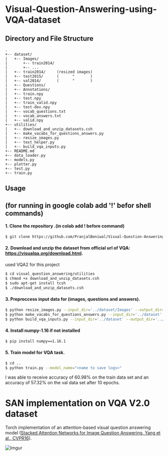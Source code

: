 # Visual-Question-Answering-using-VQA-dataset

## Directory and File Structure
```
.
+-- dataset/
|   +-- Images/ 
|       +-- train2014/
|       +-- ...
|   +-- train2014/     (resized images)
|   +-- test2015/      (      "       )
|   +-- val2014/       (      "       )
|   +-- Questions/
|   +-- Annotations/
|   +-- train.npy
|   +-- test.npy
|   +-- train_valid.npy
|   +-- test-dev.npy
|   +-- vocab_questions.txt
|   +-- vocab_answers.txt
|   +-- valid.npy
+-- utilities/
|   +-- download_and_unzip_datasets.csh
|   +-- make_vacabs_for_questions_answers.py
|   +-- resize_images.py
|   +-- text_helper.py
|   +-- build_vqa_inputs.py
+-- README.md
+-- data_loader.py
+-- models.py
+-- plotter.py
+-- test.py
+-- train.py
```

## Usage 
## (for running in google colab add '!' befor shell commands)

#### 1. Clone the repository .(in colab add ! before command)
```bash
$ git clone https://github.com/PranjalBeniwal/Visual-Question-Answering-using-VQA-dataset.git
```

#### 2. Download and unzip the dataset from official url of VQA: https://visualqa.org/download.html.
used VQA2 for this project
```bash
$ cd visual_question_answering/utilities
$ chmod +x download_and_unzip_datasets.csh
$ sudo apt-get install tcsh
$ ./download_and_unzip_datasets.csh
```

#### 3. Preproccess input data for (images, questions and answers).

```bash
$ python resize_images.py --input_dir='../dataset/Images' --output_dir='../dataset'  
$ python make_vacabs_for_questions_answers.py --input_dir='../dataset'
$ python build_vqa_inputs.py --input_dir='../dataset' --output_dir='../dataset'
```

#### 4. Install numpy-1.16 if not installed

```bash
$ pip install numpy==1.16.1
```

#### 5. Train model for VQA task.

```bash
$ cd ..
$ python train.py --model_name="<name to save logs>" 
```

I was able to receive accuracy of 60.98% on the train data set and an accuracy of 57.32% on the val data set after 10 epochs.

# SAN implementation on VQA V2.0 dataset
Torch implementation of an attention-based visual question answering model ([Stacked Attention Networks for Image Question Answering, Yang et al., CVPR16][1]).

![Imgur](http://i.imgur.com/VbqIRZz.png)


[1]: https://arxiv.org/abs/1511.02274


